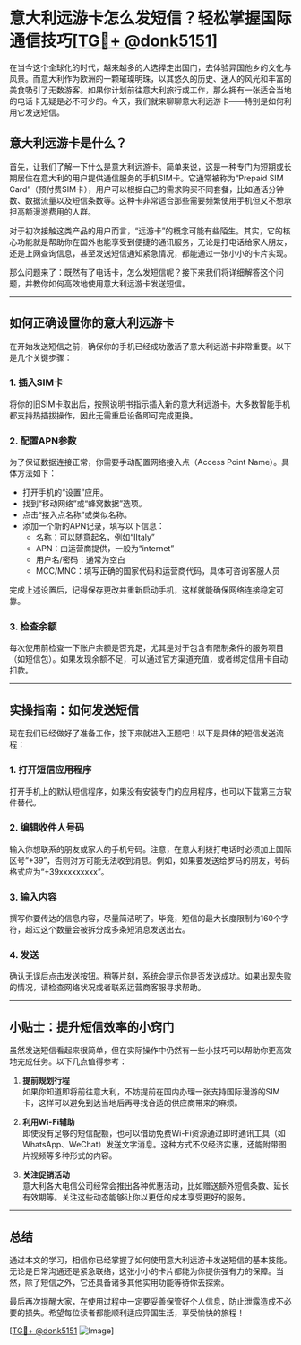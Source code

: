 # 意大利远游卡怎么发短信？轻松掌握国际通信技巧[[TG💪+ @donk5151](https://t.me/s/donk5151)]

在当今这个全球化的时代，越来越多的人选择走出国门，去体验异国他乡的文化与风景。而意大利作为欧洲的一颗璀璨明珠，以其悠久的历史、迷人的风光和丰富的美食吸引了无数游客。如果你计划前往意大利旅行或工作，那么拥有一张适合当地的电话卡无疑是必不可少的。今天，我们就来聊聊意大利远游卡——特别是如何利用它发送短信。

## 意大利远游卡是什么？

首先，让我们了解一下什么是意大利远游卡。简单来说，这是一种专门为短期或长期居住在意大利的用户提供通信服务的手机SIM卡。它通常被称为“Prepaid SIM Card”（预付费SIM卡），用户可以根据自己的需求购买不同套餐，比如通话分钟数、数据流量以及短信条数等。这种卡非常适合那些需要频繁使用手机但又不想承担高额漫游费用的人群。

对于初次接触这类产品的用户而言，“远游卡”的概念可能有些陌生。其实，它的核心功能就是帮助你在国外也能享受到便捷的通讯服务，无论是打电话给家人朋友，还是上网查询信息，甚至发送短信通知紧急情况，都能通过一张小小的卡片实现。

那么问题来了：既然有了电话卡，怎么发短信呢？接下来我们将详细解答这个问题，并教你如何高效地使用意大利远游卡发送短信。

---

## 如何正确设置你的意大利远游卡

在开始发送短信之前，确保你的手机已经成功激活了意大利远游卡非常重要。以下是几个关键步骤：

### 1. 插入SIM卡
将你的旧SIM卡取出后，按照说明书指示插入新的意大利远游卡。大多数智能手机都支持热插拔操作，因此无需重启设备即可完成更换。

### 2. 配置APN参数
为了保证数据连接正常，你需要手动配置网络接入点（Access Point Name）。具体方法如下：
- 打开手机的“设置”应用。
- 找到“移动网络”或“蜂窝数据”选项。
- 点击“接入点名称”或类似名称。
- 添加一个新的APN记录，填写以下信息：
  - 名称：可以随意起名，例如“IItaly”
  - APN：由运营商提供，一般为“internet”
  - 用户名/密码：通常为空白
  - MCC/MNC：填写正确的国家代码和运营商代码，具体可咨询客服人员

完成上述设置后，记得保存更改并重新启动手机，这样就能确保网络连接稳定可靠。

### 3. 检查余额
每次使用前检查一下账户余额是否充足，尤其是对于包含有限制条件的服务项目（如短信包）。如果发现余额不足，可以通过官方渠道充值，或者绑定信用卡自动扣款。

---

## 实操指南：如何发送短信

现在我们已经做好了准备工作，接下来就进入正题吧！以下是具体的短信发送流程：

### 1. 打开短信应用程序
打开手机上的默认短信程序，如果没有安装专门的应用程序，也可以下载第三方软件替代。

### 2. 编辑收件人号码
输入你想联系的朋友或家人的手机号码。注意，在意大利拨打电话时必须加上国际区号“+39”，否则对方可能无法收到消息。例如，如果要发送给罗马的朋友，号码格式应为“+39xxxxxxxxx”。

### 3. 输入内容
撰写你要传达的信息内容，尽量简洁明了。毕竟，短信的最大长度限制为160个字符，超过这个数量会被拆分成多条短消息发送出去。

### 4. 发送
确认无误后点击发送按钮。稍等片刻，系统会提示你是否发送成功。如果出现失败的情况，请检查网络状况或者联系运营商客服寻求帮助。

---

## 小贴士：提升短信效率的小窍门

虽然发送短信看起来很简单，但在实际操作中仍然有一些小技巧可以帮助你更高效地完成任务。以下几点值得参考：

1. **提前规划行程**  
   如果你知道即将前往意大利，不妨提前在国内办理一张支持国际漫游的SIM卡，这样可以避免到达当地后再寻找合适的供应商带来的麻烦。

2. **利用Wi-Fi辅助**  
   即使没有足够的短信配额，也可以借助免费Wi-Fi资源通过即时通讯工具（如WhatsApp、WeChat）发送文字消息。这种方式不仅经济实惠，还能附带图片视频等多种形式的内容。

3. **关注促销活动**  
   意大利各大电信公司经常会推出各种优惠活动，比如赠送额外短信条数、延长有效期等。关注这些动态能够让你以更低的成本享受更好的服务。

---

## 总结

通过本文的学习，相信你已经掌握了如何使用意大利远游卡发送短信的基本技能。无论是日常沟通还是紧急联络，这张小小的卡片都能为你提供强有力的保障。当然，除了短信之外，它还具备诸多其他实用功能等待你去探索。

最后再次提醒大家，在使用过程中一定要妥善保管好个人信息，防止泄露造成不必要的损失。希望每位读者都能顺利适应异国生活，享受愉快的旅程！

[[TG💪+ @donk5151](https://t.me/s/donk5151) ![Image](https://i.postimg.cc/rwNCRYN7/Snipaste-2025-04-30-17-27-05.png)]